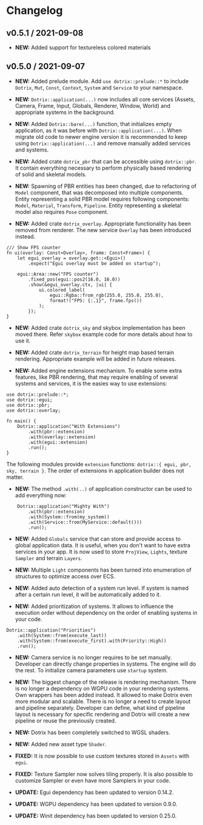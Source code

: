 # Changelog

## v0.5.1 / 2021-09-08

* **NEW:** Added support for textureless colored materials

## v0.5.0 / 2021-09-07

* **NEW:** Added prelude module. Add `use dotrix::prelude::*` to include `Dotrix`,
`Mut`, `Const`, `Context`, `System` and `Service` to your namespace.

* **NEW:** `Dotrix::application(...)` now includes all core services
(Assets, Camera, Frame, Input, Globals, Renderer, Window, World) and appropriate
systems in the background.

* **NEW:** Added `Dotrix::bare(...)` function, that initializes empty application,
as it was before with `Dotrix::application(...)`. When migrate old code to newer
engine version it is recommended to keep using `Dotrix::application(...)` and
remove manually added services and systems.

* **NEW:** Added crate `dotrix_pbr` that can be accessible using `dotrix::pbr`.
It contain everything necessary to perform physically based rendering of
solid and skeletal models.

* **NEW:** Spawning of PBR entities has been changed, due to refactoring of `Model`
component, that was decomposed into multiple components. Entity representing a
solid PBR model requires following components: `Model`, `Material`, `Transform`,
`Pipeline`. Entity representing a skeletal model also requires `Pose` component.

* **NEW:** Added crate `dotrix_overlay`. Appropriate functionality has been removed
from renderer. The new service `Overlay` has been introduced instead.

```
/// Show FPS counter
fn ui(overlay: Const<Overlay>, frame: Const<Frame>) {
    let egui_overlay = overlay.get::<Egui>()
        .expect("Egui overlay must be added on startup");

    egui::Area::new("FPS counter")
        .fixed_pos(egui::pos2(16.0, 16.0))
        .show(&egui_overlay.ctx, |ui| {
            ui.colored_label(
                egui::Rgba::from_rgb(255.0, 255.0, 255.0),
                format!("FPS: {:.1}", frame.fps())
            );
        });
}
```

* **NEW:** Added crate `dotrix_sky` and skybox implementation has been moved there.
Refer `skybox` example code for more details about how to use it.

* **NEW:** Added crate `dotrix_terrain` for height map based terrain rendering.
Appropriate example will be added in future releases.

* **NEW:** Added engine extensions mechanism. To enable some extra features, like
PBR rendering, that may require enabling of several systems and services, it is
the easies way to use extensions:

```
use dotrix::prelude::*;
use dotrix::egui;
use dotrix::pbr;
use dotrix::overlay;

fn main() {
    Dotrix::application("With Extensions")
        .with(pbr::extension)
        .with(overlay::extension)
        .with(egui::extension)
        .run();
}
```

The following modules provide `extension` functions:
`dotrix::{ egui, pbr, sky, terrain }`. The order of extensions in application
builder does not matter.

* **NEW:** The method `.with(..)` of application  constructor can be used to add
everything now:
```
    Dotrix::application("Mighty With")
        .with(pbr::extension)
        .with(System::from(my_system))
        .with(Service::from(MyService::default()))
        .run();
```

* **NEW:** Added `Globals` service that can store and provide access to global
application data. It is useful, when you don't want to have extra services in
your app. It is now used to store `ProjView`, `Lights`, texture `Sampler`
and terrain `Layers`.

* **NEW:** Multiple `Light` components has been turned into enumeration of
structures to optimize access over ECS.

* **NEW:** Added auto detection of a system run level. If system is named after
a certain run level, it will be automatically added to it.

* **NEW:** Added prioritization of systems. It allows to influence the execution
order without dependency on the order of enabling systems in your code.
```
Dotrix::application("Priorities")
    .with(System::from(execute_last))
    .with(System::from(execute_first).with(Priority::High))
    .run();
```

* **NEW:** Camera service is no longer requires to be set manually. Developer
can directly change properties in systems. The engine will do the rest. To
initialize camera parameters use `startup` system.

* **NEW:** The biggest change of the release is rendering mechanism. There is
no longer a dependency on WGPU code in your rendering systems. Own wrappers has
been added instead. It allowed to make Dotrix even more modular and scalable.
There is no longer a need to create layout and pipeline separately. Developer
can define, what kind of pipeline layout is necessary for specific rendering
and Dotrix will create a new pipeline or reuse the previously created.

* **NEW:** Dotrix has been completely switched to WGSL shaders.

* **NEW:** Added new asset type `Shader`. 

* **FIXED:** It is now possible to use custom textures stored in `Assets` with
`egui`.

* **FIXED:** Texture Sampler now solves tiling properly. It is also possible to
customize Sampler or even have more Samplers in your code.

* **UPDATE:** Egui dependency has been updated to version 0.14.2.

* **UPDATE:** WGPU dependency has been updated to version 0.9.0.

* **UPDATE:** Winit dependency has been updated to version 0.25.0.
